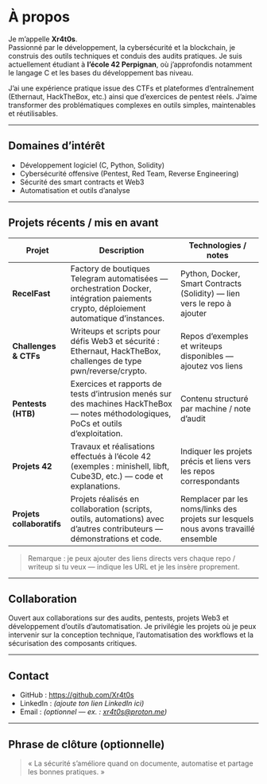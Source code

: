 # À propos

Je m’appelle **Xr4t0s**.  
Passionné par le développement, la cybersécurité et la blockchain, je construis des outils techniques et conduis des audits pratiques. Je suis actuellement étudiant à **l’école 42 Perpignan**, où j’approfondis notamment le langage C et les bases du développement bas niveau.

J’ai une expérience pratique issue des CTFs et plateformes d’entraînement (Ethernaut, HackTheBox, etc.) ainsi que d’exercices de pentest réels. J’aime transformer des problématiques complexes en outils simples, maintenables et réutilisables.

---

## Domaines d’intérêt
- Développement logiciel (C, Python, Solidity)  
- Cybersécurité offensive (Pentest, Red Team, Reverse Engineering)  
- Sécurité des smart contracts et Web3  
- Automatisation et outils d’analyse

---

## Projets récents / mis en avant

| Projet | Description | Technologies / notes |
|--------|-------------|----------------------|
| **RecelFast** | Factory de boutiques Telegram automatisées — orchestration Docker, intégration paiements crypto, déploiement automatique d’instances. | Python, Docker, Smart Contracts (Solidity) — lien vers le repo à ajouter |
| **Challenges & CTFs** | Writeups et scripts pour défis Web3 et sécurité : Ethernaut, HackTheBox, challenges de type pwn/reverse/crypto. | Repos d’exemples et writeups disponibles — ajoutez vos liens |
| **Pentests (HTB)** | Exercices et rapports de tests d’intrusion menés sur des machines HackTheBox — notes méthodologiques, PoCs et outils d’exploitation. | Contenu structuré par machine / note d’audit |
| **Projets 42** | Travaux et réalisations effectués à l’école 42 (exemples : minishell, libft, Cube3D, etc.) — code et explanations. | Indiquer les projets précis et liens vers les repos correspondants |
| **Projets collaboratifs** | Projets réalisés en collaboration (scripts, outils, automations) avec d’autres contributeurs — démonstrations et code. | Remplacer par les noms/links des projets sur lesquels nous avons travaillé ensemble |

> Remarque : je peux ajouter des liens directs vers chaque repo / writeup si tu veux — indique les URL et je les insère proprement.

---

## Collaboration

Ouvert aux collaborations sur des audits, pentests, projets Web3 et développement d’outils d’automatisation. Je privilégie les projets où je peux intervenir sur la conception technique, l’automatisation des workflows et la sécurisation des composants critiques.

---

## Contact

- GitHub : https://github.com/Xr4t0s  
- LinkedIn : *(ajoute ton lien LinkedIn ici)*  
- Email : *(optionnel — ex. : xr4t0s@proton.me)*

---

## Phrase de clôture (optionnelle)

> « La sécurité s’améliore quand on documente, automatise et partage les bonnes pratiques. »



<!---
Xr4t0s/Xr4t0s is a ✨ special ✨ repository because its `README.md` (this file) appears on your GitHub profile.
You can click the Preview link to take a look at your changes.
--->
